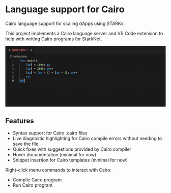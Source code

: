 # Language support for Cairo

Cairo language support for scaling dApps using STARKs.

This project implements a Cairo language server and VS Code extension to help with writing Cairo programs for StarkNet.

![](images/main.gif)

## Features

- Syntax support for Cairo .cairo files
- Live diagnostic highlighting for Cairo compile errors without needing to save the file
- Quick fixes with suggestions provided by Cairo compiler
- Hover documentation (minimal for now)
- Snippet insertion for Cairo templates (minimal for now)

Right-click menu commands to interact with Cairo:
- Compile Cairo program
- Run Cairo program
